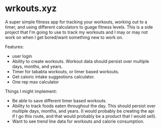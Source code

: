 # wrkouts.xyz

A super simple fitness app for tracking your workouts, working out to a timer, and using different calculators to guage fitness levels.
This is a side project that I'm going to use to track my workouts and I may or may not work on when I get bored/want something new to work on.

Features:

- user login
- Ability to create workouts. Workout data should persist over multiple days, months, and years.
- Timer for tababta workouts, or timer based workouts.
- Get caloric intake suggestions calculator.
- One rep max calculator

Things I might implement:

- Be able to save different timer based workouts.
- Ability to track foods eaten throughout the day. This should persist over multiple days, months, and years. (I would probably be creating the api if I go this route, and that would probably be a product that I would sell).
- Want to see trend line data for workouts and calorie consumption.
